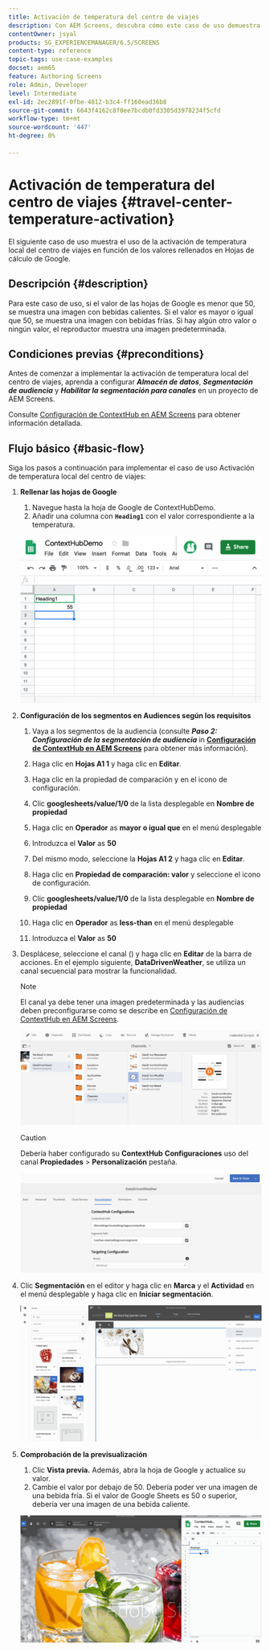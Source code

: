 ```yaml
---
title: Activación de temperatura del centro de viajes
description: Con AEM Screens, descubra cómo este caso de uso demuestra el uso de la activación de temperatura local del centro de viajes en función de los valores rellenados en Hojas de cálculo de Google.
contentOwner: jsyal
products: SG_EXPERIENCEMANAGER/6.5/SCREENS
content-type: reference
topic-tags: use-case-examples
docset: aem65
feature: Authoring Screens
role: Admin, Developer
level: Intermediate
exl-id: 2ec2891f-0fbe-4812-b3c4-ff160ead36b8
source-git-commit: 6643f4162c8f0ee7bcdb0fd3305d3978234f5cfd
workflow-type: tm+mt
source-wordcount: '447'
ht-degree: 0%

---
```


# Activación de temperatura del centro de viajes {#travel-center-temperature-activation}

El siguiente caso de uso muestra el uso de la activación de temperatura local del centro de viajes en función de los valores rellenados en Hojas de cálculo de Google.

## Descripción {#description}

Para este caso de uso, si el valor de las hojas de Google es menor que 50, se muestra una imagen con bebidas calientes. Si el valor es mayor o igual que 50, se muestra una imagen con bebidas frías. Si hay algún otro valor o ningún valor, el reproductor muestra una imagen predeterminada.

## Condiciones previas {#preconditions}

Antes de comenzar a implementar la activación de temperatura local del centro de viajes, aprenda a configurar ***Almacén de datos***, ***Segmentación de audiencia*** y ***Habilitar la segmentación para canales*** en un proyecto de AEM Screens.

Consulte [Configuración de ContextHub en AEM Screens](configuring-context-hub.md) para obtener información detallada.

## Flujo básico {#basic-flow}

Siga los pasos a continuación para implementar el caso de uso Activación de temperatura local del centro de viajes:

1. **Rellenar las hojas de Google**

   1. Navegue hasta la hoja de Google de ContextHubDemo.
   1. Añadir una columna con **`Heading1`** con el valor correspondiente a la temperatura.

   ![screen_shot_2019-05-08a112911m](assets/screen_shot_2019-05-08at112911am.png)

1. **Configuración de los segmentos en Audiences según los requisitos**

   1. Vaya a los segmentos de la audiencia (consulte ***Paso 2: Configuración de la segmentación de audiencia*** in **[Configuración de ContextHub en AEM Screens](configuring-context-hub.md)** para obtener más información).

   1. Haga clic en **Hojas A1 1** y haga clic en **Editar**.

   1. Haga clic en la propiedad de comparación y en el icono de configuración.
   1. Clic **googlesheets/value/1/0** de la lista desplegable en **Nombre de propiedad**

   1. Haga clic en **Operador** as **mayor o igual que** en el menú desplegable

   1. Introduzca el **Valor** as **50**

   1. Del mismo modo, seleccione la **Hojas A1 2** y haga clic en **Editar**.

   1. Haga clic en **Propiedad de comparación: valor** y seleccione el icono de configuración.
   1. Clic **googlesheets/value/1/0** de la lista desplegable en **Nombre de propiedad**

   1. Haga clic en **Operador** as **less-than** en el menú desplegable

   1. Introduzca el **Valor** as **50**

1. Desplácese, seleccione el canal () y haga clic en **Editar** de la barra de acciones. En el ejemplo siguiente, **DataDrivenWeather**, se utiliza un canal secuencial para mostrar la funcionalidad.

   >[!NOTE]
   >
   >El canal ya debe tener una imagen predeterminada y las audiencias deben preconfigurarse como se describe en [Configuración de ContextHub en AEM Screens](configuring-context-hub.md).

   ![screen_shot_2019-05-08a113022m](assets/screen_shot_2019-05-08at113022am.png)

   >[!CAUTION]
   >
   >Debería haber configurado su **ContextHub** **Configuraciones** uso del canal **Propiedades** > **Personalización** pestaña.

   ![screen_shot_2019-05-08a114106m](assets/screen_shot_2019-05-08at114106am.png)

1. Clic **Segmentación** en el editor y haga clic en **Marca** y el **Actividad** en el menú desplegable y haga clic en **Iniciar segmentación**.

   ![new_activity3](assets/new_activity3.gif)

1. **Comprobación de la previsualización**

   1. Clic **Vista previa.** Además, abra la hoja de Google y actualice su valor.
   1. Cambie el valor por debajo de 50. Debería poder ver una imagen de una bebida fría. Si el valor de Google Sheets es 50 o superior, debería ver una imagen de una bebida caliente.

   ![result3](assets/result3.gif)
